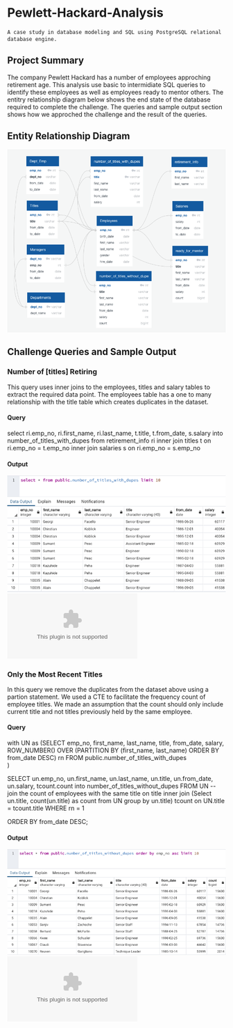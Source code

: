 # Pewlett-Hackard-Analysis
    A case study in database modeling and SQL using PostgreSQL relational database engine. 

## Project Summary
The company Pewlett Hackard has a number of employees approching retirement age. This analysis use basic to intermidiate SQL queries to identify these employees as well as employees ready to mentor others. The entitry relationship diagram below shows the end state of the database required to complete the challenge. The queries and sample output section shows how we approched the challenge and the result of the queries. 

## Entity Relationship Diagram
![Employee Database ERD](CHALLENGE_EmployeeDB.png)

## Challenge Queries and Sample Output
### Number of [titles] Retiring
This query uses inner joins to the employees, titles and salary tables to extract the required data point. The employees table  has a one to many relationship with the title table which creates duplicates in the dataset.
#### Query
select ri.emp_no, ri.first_name, ri.last_name, t.title, t.from_date, s.salary
into number_of_titles_with_dupes
from retirement_info ri
    inner join titles t
    on ri.emp_no = t.emp_no
    inner join salaries s
    on ri.emp_no = s.emp_no
#### Output
![number_of_titles_with_dupes](ntwd.png)
![number_of_titles_with_dupes](CHALLENGE_number_of_titles_with_dupes.csv)

### Only the Most Recent Titles
In this query we remove the duplicates from the dataset above using a partion statement. We used a CTE to facilitate the frequency count of employee titles. We made an assumption that the count should only include current title and not titles previously held by the same employee. 

#### Query
with UN as (SELECT emp_no, first_name, last_name, title, from_date, salary, 
     ROW_NUMBER() OVER 
		(PARTITION BY (first_name, last_name) ORDER BY from_date DESC) rn
   FROM public.number_of_titles_with_dupes		  
            ) 

SELECT un.emp_no, un.first_name, un.last_name, un.title, un.from_date, un.salary, tcount.count
into number_of_titles_without_dupes 
FROM UN
-- join the count of employees with the same title on title 
  inner join (Select un.title, count(un.title) as count from UN group by un.title) tcount
  on UN.title = tcount.title
WHERE 
  rn = 1
  
 ORDER BY from_date DESC;

#### Output
![number_of_titles_without_dupes](ntwod.png)
![number_of_titles_with_dupes](CHALLENGE_number_of_titles_without_dupes.csv)



